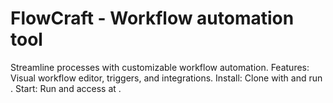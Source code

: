 # FlowCraft - Workflow automation tool
Streamline processes with customizable workflow automation.
Features: Visual workflow editor, triggers, and integrations.
Install: Clone with  and run .
Start: Run  and access at .
